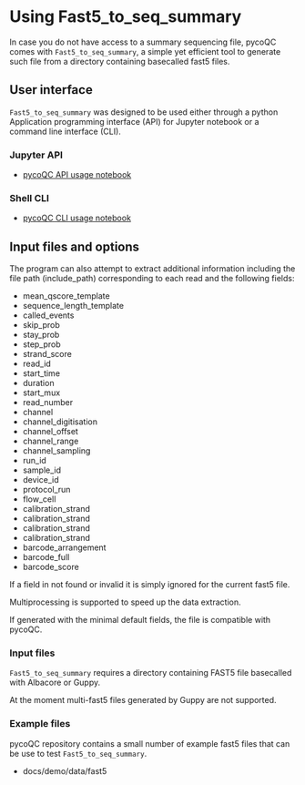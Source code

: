 # Using Fast5_to_seq_summary

In case you do not have access to a summary sequencing file, pycoQC comes with `Fast5_to_seq_summary`, a simple yet efficient tool to generate such file from a directory containing basecalled fast5 files.

## User interface

`Fast5_to_seq_summary` was designed to be used either through a python Application programming interface (API) for Jupyter notebook or a command line interface (CLI).

### Jupyter API

* [pycoQC API usage notebook](API_usage.ipynb)

### Shell CLI

* [pycoQC CLI usage notebook](CLI_usage.ipynb)


## Input files and options

The program can also attempt to extract additional information including the file path (include_path) corresponding to each read and the following fields:

* mean_qscore_template
* sequence_length_template
* called_events
* skip_prob
* stay_prob
* step_prob
* strand_score
* read_id
* start_time
* duration
* start_mux
* read_number
* channel
* channel_digitisation
* channel_offset
* channel_range
* channel_sampling
* run_id
* sample_id
* device_id
* protocol_run
* flow_cell
* calibration_strand
* calibration_strand
* calibration_strand
* calibration_strand
* barcode_arrangement
* barcode_full
* barcode_score

If a field in not found or invalid it is simply ignored for the current fast5 file.

Multiprocessing is supported to speed up the data extraction.

If generated with the minimal default fields, the file is compatible with pycoQC.

### Input files

`Fast5_to_seq_summary` requires a directory containing FAST5 file basecalled with Albacore or Guppy.

At the moment multi-fast5 files generated by Guppy are not supported.

### Example files

pycoQC repository contains a small number of example fast5 files that can be use to test `Fast5_to_seq_summary`.

* docs/demo/data/fast5
